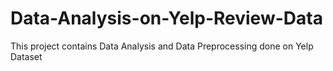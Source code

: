 # Data-Analysis-on-Yelp-Review-Data
 This project contains Data Analysis and Data Preprocessing done on Yelp Dataset
